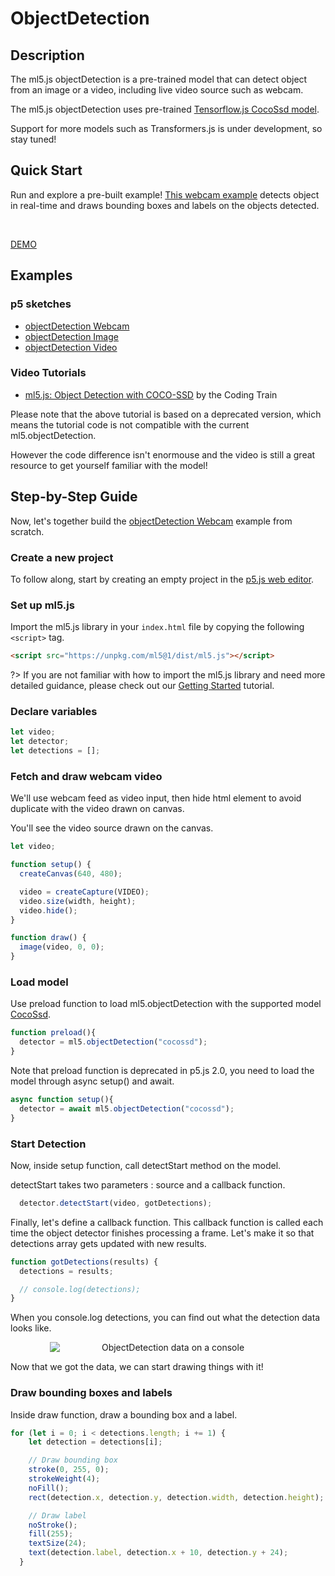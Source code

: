 # ObjectDetection

## Description

The ml5.js objectDetection is a pre-trained model that can detect object from an image or a video, including live video source such as webcam.

The ml5.js objectDetection uses pre-trained [Tensorflow.js CocoSsd model](https://github.com/tensorflow/tfjs-models/tree/master/coco-ssd).

Support for more models such as Transformers.js is under development, so stay tuned!

## Quick Start
Run and explore a pre-built example! [This webcam example](https://editor.p5js.org/codingeffects2023/sketches/pyC9DA8pV) detects object in real-time and draws bounding boxes and labels on the objects detected.

<br/>

[DEMO](iframes/object-detection ":include :type=iframe width=100% height=550px")

## Examples

### p5 sketches
- [objectDetection Webcam](https://editor.p5js.org/codingeffects2023/sketches/pyC9DA8pV)
- [objectDetection Image](https://editor.p5js.org/codingeffects2023/sketches/5aMBINT-N)
- [objectDetection Video](https://editor.p5js.org/codingeffects2023/sketches/KixZ5yn50)


### Video Tutorials
- [ml5.js: Object Detection with COCO-SSD](https://youtu.be/QEzRxnuaZCk) by the Coding Train

Please note that the above tutorial is based on a deprecated version, which means the tutorial code is not compatible with the current ml5.objectDetection.

However the code difference isn't enormouse and the video is still a great resource to get yourself familiar with the model!

## Step-by-Step Guide

Now, let's together build the [objectDetection Webcam](https://editor.p5js.org/codingeffects2023/sketches/pyC9DA8pV) example from scratch.

### Create a new project

To follow along, start by creating an empty project in the [p5.js web editor](https://editor.p5js.org/).

### Set up ml5.js

Import the ml5.js library in your `index.html` file by copying the following `<script>` tag.

```html
<script src="https://unpkg.com/ml5@1/dist/ml5.js"></script>
```

?> If you are not familiar with how to import the ml5.js library and need more detailed guidance, please check out our [Getting Started](/?id=set-up-ml5js) tutorial.

### Declare variables

```javascript
let video;
let detector;
let detections = [];
```

### Fetch and draw webcam video

We'll use webcam feed as video input, then hide html element to avoid duplicate with the video drawn on canvas.

You'll see the video source drawn on the canvas.

```javascript
let video;

function setup() {
  createCanvas(640, 480);

  video = createCapture(VIDEO);
  video.size(width, height);
  video.hide();
}

function draw() {
  image(video, 0, 0);
}
```

### Load model

Use preload function to load ml5.objectDetection with the supported model [CocoSsd](https://github.com/tensorflow/tfjs-models/tree/master/coco-ssd).


```javascript
function preload(){
  detector = ml5.objectDetection("cocossd");
}
```

Note that preload function is deprecated in p5.js 2.0, you need to load the model through async setup() and await.

```javascript
async function setup(){
  detector = await ml5.objectDetection("cocossd");
}
```

### Start Detection

Now, inside setup function, call detectStart method on the model.

detectStart takes two parameters : source and a callback function.

```javascript
  detector.detectStart(video, gotDetections);
```

Finally, let's define a callback function.
This callback function is called each time the object detector finishes processing a frame.
Let's make it so that detections array gets updated with new results.

```javascript
function gotDetections(results) {
  detections = results;

  // console.log(detections);
}
```

When you console.log detections, you can find out what the detection data looks like.
<center>
    <img style="display:block; max-width:75%" alt="ObjectDetection data on a console" src="./assets/object-detection-console.png">
</center>

Now that we got the data, we can start drawing things with it!

### Draw bounding boxes and labels

Inside draw function, draw a bounding box and a label.

```javascript
for (let i = 0; i < detections.length; i += 1) {
    let detection = detections[i];

    // Draw bounding box
    stroke(0, 255, 0);
    strokeWeight(4);
    noFill();
    rect(detection.x, detection.y, detection.width, detection.height);

    // Draw label
    noStroke();
    fill(255);
    textSize(24);
    text(detection.label, detection.x + 10, detection.y + 24);
  }
```